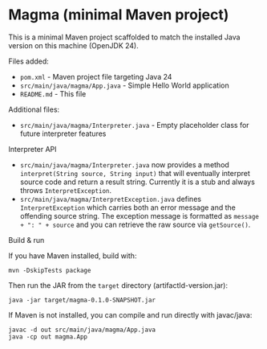 # Magma (minimal Maven project)

This is a minimal Maven project scaffolded to match the installed Java version on this machine (OpenJDK 24).

Files added:

- `pom.xml` - Maven project file targeting Java 24
- `src/main/java/magma/App.java` - Simple Hello World application
- `README.md` - This file

Additional files:

- `src/main/java/magma/Interpreter.java` - Empty placeholder class for future interpreter features

Interpreter API

- `src/main/java/magma/Interpreter.java` now provides a method `interpret(String source, String input)` that will eventually interpret source code and return a result string. Currently it is a stub and always throws `InterpretException`.
- `src/main/java/magma/InterpretException.java` defines `InterpretException` which carries both an error message and the offending source string. The exception message is formatted as `message + ": " + source` and you can retrieve the raw source via `getSource()`.

Build & run

If you have Maven installed, build with:

    mvn -DskipTests package

Then run the JAR from the `target` directory (artifactId-version.jar):

    java -jar target/magma-0.1.0-SNAPSHOT.jar

If Maven is not installed, you can compile and run directly with javac/java:

    javac -d out src/main/java/magma/App.java
    java -cp out magma.App
